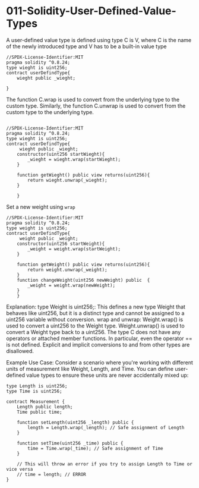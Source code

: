 # 011-Solidity-User-Defined-Value-Types
A user-defined value type is defined using type C is V, where C is the name of the newly introduced type and V has to be a built-in value type
```solidity
//SPDX-License-Identifier:MIT
pragma solidity ^0.8.24;
type wieght is uint256;
contract userDefindType{
    wieght public _wieght;
    
}
```
The function C.wrap is used to convert from the underlying type to the custom type. Similarly, the function C.unwrap is used to convert from the custom type to the underlying type.
```solidity

//SPDX-License-Identifier:MIT
pragma solidity ^0.8.24;
type wieght is uint256;
contract userDefindType{
     wieght public _wieght;
    constructor(uint256 startWieght){
        _wieght = wieght.wrap(startWieght);
    }

    function getWieght() public view returns(uint256){
        return wieght.unwrap(_wieght);
    }
    
    }
```

Set a new weight using `wrap`
```solidity
//SPDX-License-Identifier:MIT
pragma solidity ^0.8.24;
type weight is uint256;
contract userDefindType{
     weight public _weight;
    constructor(uint256 startWeight){
        _weight = weight.wrap(startWeight);
    }

    function getWeight() public view returns(uint256){
        return weight.unwrap(_weight);
    }
    function changeWeight(uint256 newWeight) public  {
        _weight = weight.wrap(newWeight);
    }    
    }
```
Explanation:
type Weight is uint256;: This defines a new type Weight that behaves like uint256, but it is a distinct type and cannot be assigned to a uint256 variable without conversion.
wrap and unwrap:
Weight.wrap() is used to convert a uint256 to the Weight type.
Weight.unwrap() is used to convert a Weight type back to a uint256.
The type C does not have any operators or attached member functions. In particular, even the operator == is not defined. Explicit and implicit conversions to and from other types are disallowed.

Example Use Case:
Consider a scenario where you're working with different units of measurement like Weight, Length, and Time. You can define user-defined value types to ensure these units are never accidentally mixed up:
```solidity
type Length is uint256;
type Time is uint256;

contract Measurement {
    Length public length;
    Time public time;

    function setLength(uint256 _length) public {
        length = Length.wrap(_length); // Safe assignment of Length
    }

    function setTime(uint256 _time) public {
        time = Time.wrap(_time); // Safe assignment of Time
    }

    // This will throw an error if you try to assign Length to Time or vice versa
    // time = length; // ERROR
}
```


